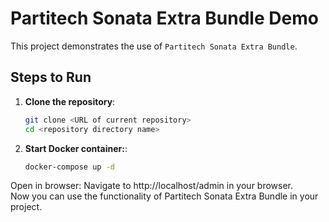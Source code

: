 # Partitech Sonata Extra Bundle Demo

This project demonstrates the use of `Partitech Sonata Extra Bundle`.

## Steps to Run

1. **Clone the repository**:
   ```bash
   git clone <URL of current repository>
   cd <repository directory name>
   ```

2. **Start Docker container:**:
   ```bash
   docker-compose up -d
    ```  

Open in browser: Navigate to http://localhost/admin in your browser.  
Now you can use the functionality of Partitech Sonata Extra Bundle in your project.
